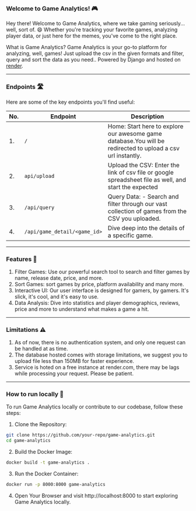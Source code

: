 ### Welcome to Game Analytics! 🎮

Hey there! Welcome to Game Analytics, where we take gaming seriously... well, sort of. 😄 Whether you're tracking your favorite games, analyzing player data, or just here for the memes, you've come to the right place.

What is Game Analytics?
Game Analytics is your go-to platform for analyzing, well, games! Just upload the csv in the given formats and filter, query and sort the data as you need.. Powered by Django and hosted on [render](https://game-analytics.onrender.com).

---

### Endpoints 🛣️
Here are some of the key endpoints you'll find useful:

| No. | Endpoint | Description |
| --- | --- | --- |
| 1. | `/` | Home: Start here to explore our awesome game database.You will be redirected to upload a csv url instantly. |
| 2. | `api/upload` | Upload the CSV: Enter the link of csv file or google spreadsheet file as well, and start the expected |
| 3. |  `/api/query` | Query Data:  - Search and filter through our vast collection of games from the CSV you uploaded.|
| 4. |  `/api/game_detail/<game_id>` | Dive deep into the details of a specific game.

---

### Features 🎉

1. Filter Games: Use our powerful search tool to search and filter games by name, release date, price, and more.
2. Sort Games: sort games by price, platform availability and many more.
3. Interactive UI: Our user interface is designed for gamers, by gamers. It's slick, it's cool, and it's easy to use.
4. Data Analysis: Dive into statistics and player demographics, reviews, price and more to understand what makes a game a hit.

---

### Limitations ⚠️

1. As of now, there is no authentication system, and only one request can be handled at as time.
2. The database hosted comes with storage limitations, we suggest you to upload file less than 150MB for faster experience.
3. Service is hoted on a free instance at render.com, there may be lags while processing your request. Please be patient.

---

### How to run locally 🚀
To run Game Analytics locally or contribute to our codebase, follow these steps:

1. Clone the Repository:

```bash
git clone https://github.com/your-repo/game-analytics.git
cd game-analytics
```

2. Build the Docker Image:

```bash
docker build -t game-analytics .
```

3. Run the Docker Container:

```bash
docker run -p 8000:8000 game-analytics
```

4. Open Your Browser and visit http://localhost:8000 to start exploring Game Analytics locally.

